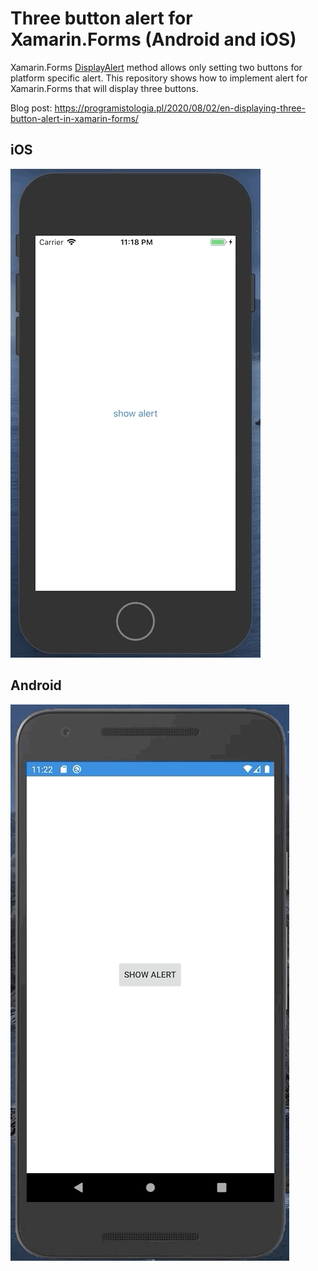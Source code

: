 # Three button alert for Xamarin.Forms (Android and iOS)

Xamarin.Forms [DisplayAlert](https://docs.microsoft.com/en-us/xamarin/xamarin-forms/user-interface/pop-ups) method allows only setting two buttons for platform specific alert. This repository shows how to implement alert for Xamarin.Forms that will display three buttons.

Blog post: https://programistologia.pl/2020/08/02/en-displaying-three-button-alert-in-xamarin-forms/

## iOS

![iOS](iOS_XamarinForms_alert.gif)

## Android

![Android](Android_XamarinForms_alert.gif)
